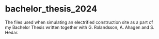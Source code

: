 # bachelor_thesis_2024
The files used when simulating an electrified construction site as a part of my Bachelor Thesis written together with G. Rolandsson, A. Ahagen and S. Hedar.
